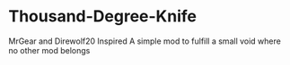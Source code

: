 # Thousand-Degree-Knife
MrGear and Direwolf20 Inspired
A simple mod to fulfill a small void where no other mod belongs

